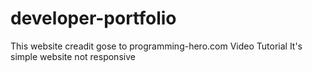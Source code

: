 # developer-portfolio
This website creadit gose to programming-hero.com Video Tutorial
It's simple website not responsive 
